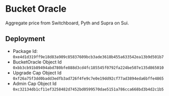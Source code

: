 # Bucket Oracle
Aggregate price from Switchboard, Pyth and Supra on Sui.

## Deployment
* Package Id: 
```0xe4d1d319ff9e18d83a909c85837609bcb3ade3618b455a633542ea13b9d501b7```
* BucketOracle Object Id
```0xbb3cb91b89494abd780bfe888d3cd4fc185545f0792fa224be507e135d865010```
* Upgrade Cap Object Id
```0xf26a75f3dd0badd3edfb3ad726f4fe9c7e0e19dd92cf77ad3894eda6bffe4865```
* Admin Cap Object Id
```0xc32134db1cf11ef3258482d7452bd0599570dae5151a786cca668bd3b4d2c1b5```
